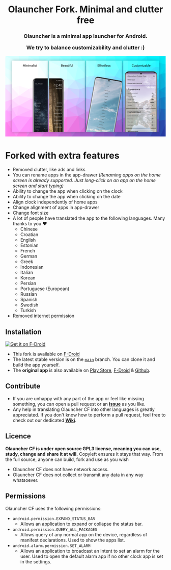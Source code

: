 <h1 align="center">Olauncher Fork. Minimal and clutter free</h1>  
</p><h3 align="center">Olauncher is a minimal app launcher for Android.

We try to balance customizability and clutter :)</h3>  


<img src="art/Header.png" width="1000">

# Forked with extra features

- Removed clutter, like ads and links
- You can rename apps in the app-drawer _(Renaming apps on the home screen is already supported. Just long-click on an app on the home screen and start typing)_
- Ability to change the app when clicking on the clock
- Ability to change the app when clicking on the date
- Align clock independently of home apps
- Change alignment of apps in app-drawer
- Change font size
- A lot of people have translated the app to the following languages. Many thanks to you ❤️
  - Chinese
  - Croatian
  - English
  - Estonian
  - French
  - German
  - Greek
  - Indonesian
  - Italian
  - Korean
  - Persian
  - Portuguese (European)
  - Russian
  - Spanish
  - Swedish
  - Turkish
- Removed internet permission


## Installation
[<img src="https://fdroid.gitlab.io/artwork/badge/get-it-on.png"
    alt="Get it on F-Droid"
    height="80">](https://f-droid.org/packages/app.olaunchercf/)
	<!-- <a href="https://github.com/OlauncherCF/OlauncherCF/releases/" target="_blank">
	<img src="https://github.com/OlauncherCF/OlauncherCF/blob/67fa100d3f3c76111e75007cedf8b0e568aa2a42/art/get-it-on-github.png" alt="Get it on GitHub" height="80"/> Useful when relsease will be automatically generated by github -->
</a>

- This fork is available on [F-Droid](https://f-droid.org/packages/app.olaunchercf/) <!-- & [Github](https://github.com/OlauncherCF/OlauncherCF/releases/) Useful when relsease will be automatically generated by github -->
- The latest stable version is on the [`main`](https://github.com/OlauncherCF/OlauncherCF/tree/main) branch. You can clone it and build the app yourself.
	<!-- - A github action should build an apk for every [release](https://github.com/OlauncherCF/OlauncherCF/releases). Useful when relsease will be automatically generated by github -->
- The **original app** is also available on [Play Store](https://play.google.com/store/apps/details?id=app.olauncher), [F-Droid](https://f-droid.org/fr/packages/app.olauncher/) & [Github](https://github.com/tanujnotes/Olauncher).

## Contribute

- If you are unhappy with any part of the app or feel like missing something, you can open a pull request or an [**issue**](https://github.com/OlauncherCF/OlauncherCF/issues/new/choose) as you like.
- Any help in translating Olauncher CF into other languages is greatly appreciated. If you don't know how to perform a pull request, feel free to check out our dedicated [**Wiki**](https://github.com/OlauncherCF/OlauncherCF/wiki).
<!-- - Translate using Crowdin: https://crowdin.com/project/olaunchercf -->

## Licence

**Olauncher CF is under open source GPL3 license, meaning you can use, study, change and share it at will.**
Copyleft ensures it stays that way. From the full source, anyone can build, fork and use as you wish

* Olauncher CF does not have network access.
* Olauncher CF does not collect or transmit any data in any way whatsoever.

## Permissions

Olauncher CF uses the following permissions:

- `android.permission.EXPAND_STATUS_BAR`
	- Allows an application to expand or collapse the status bar.
- `android.permission.QUERY_ALL_PACKAGES`
	- Allows query of any normal app on the device, regardless of manifest declarations. Used to show the apps list.
- `android.alarm.permission.SET_ALARM`
	- Allows an application to broadcast an Intent to set an alarm for the user. Used to open the default alarm app if no other clock app is set in the settings.
